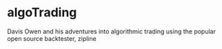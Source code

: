 # algoTrading

Davis Owen and his adventures into algorithmic trading using the popular open source backtester, zipline
